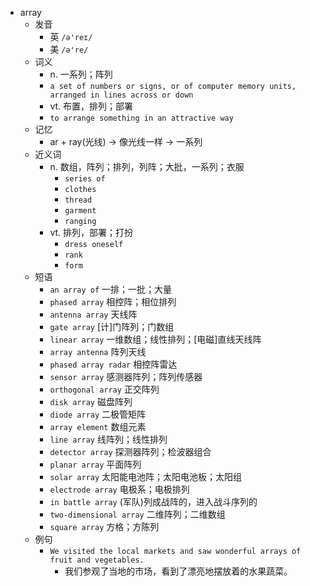 - array
  - 发音
    - 英 `/ə'reɪ/`
    - 美 `/ə're/`
  - 词义
    - n. 一系列；阵列
    - `a set of numbers or signs, or of computer memory units, arranged in lines across or down`
    - vt. 布置，排列；部署
    - `to arrange something in an attractive way`
  - 记忆
    - ar + ray(光线) → 像光线一样 → 一系列
  - 近义词
    - n. 数组，阵列；排列，列阵；大批，一系列；衣服
      - `series of`
      - `clothes`
      - `thread`
      - `garment`
      - `ranging`
    - vt. 排列，部署；打扮
      - `dress oneself`
      - `rank`
      - `form`
  - 短语
    - `an array of` 一排；一批；大量 
    - `phased array` 相控阵；相位排列 
    - `antenna array` 天线阵 
    - `gate array` [计]门阵列；门数组 
    - `linear array` 一维数组；线性排列；[电磁]直线天线阵 
    - `array antenna` 阵列天线 
    - `phased array radar` 相控阵雷达 
    - `sensor array` 感测器阵列；阵列传感器 
    - `orthogonal array` 正交阵列 
    - `disk array` 磁盘阵列 
    - `diode array` 二极管矩阵 
    - `array element` 数组元素 
    - `line array` 线阵列；线性排列 
    - `detector array` 探测器阵列；检波器组合 
    - `planar array` 平面阵列 
    - `solar array` 太阳能电池阵；太阳电池板；太阳组 
    - `electrode array` 电极系；电极排列 
    - `in battle array` (军队)列成战阵的，进入战斗序列的 
    - `two-dimensional array` 二维阵列；二维数组 
    - `square array` 方格；方陈列 
  - 例句
    - `We visited the local markets and saw wonderful arrays of fruit and vegetables.`
      - 我们参观了当地的市场，看到了漂亮地摆放着的水果蔬菜。

